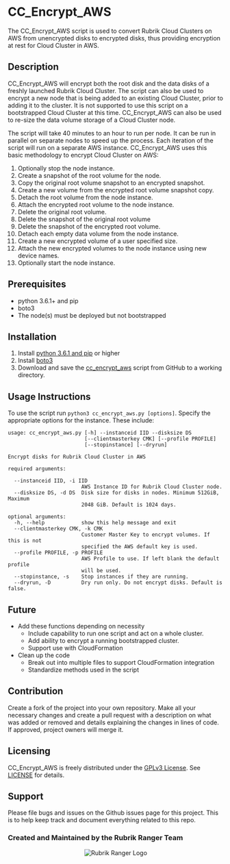 # CC_Encrypt_AWS

The CC_Encrypt_AWS script is used to convert Rubrik Cloud Clusters on AWS from unencrypted disks to encrypted disks, thus providing encryption at rest for Cloud Cluster in AWS.

## Description

CC_Encrypt_AWS will encrypt both the root disk and the data disks of a freshly launched Rubrik Cloud Cluster. The script can also be used to encrypt a new node that is being added to an existing Cloud Cluster, prior to adding it to the cluster. It is not supported to use this script on a bootstrapped Cloud Cluster at this time. CC_Encrypt_AWS can also be used to re-size the data volume storage of a Cloud Cluster node.

The script will take 40 minutes to an hour to run per node. It can be run in parallel on separate nodes to speed up the process. Each iteration of the script will run on a separate AWS instance. CC_Encrypt_AWS uses this basic methodology to encrypt Cloud Cluster on AWS:

1. Optionally stop the node instance.
2. Create a snapshot of the root volume for the node.
3. Copy the original root volume snapshot to an encrypted snapshot.
4. Create a new volume from the encrypted root volume snapshot copy.
5. Detach the root volume from the node instance.
6. Attach the encrypted root volume to the node instance.
7. Delete the original root volume.
8. Delete the snapshot of the original root volume
9. Delete the snapshot of the encrypted root volume.
10. Detach each empty data volume from the node instance.
11. Create a new encrypted volume of a user specified size.
12. Attach the new encrypted volumes to the node instance using new device names.
13. Optionally start the node instance.

## Prerequisites

- python 3.6.1+ and pip
- boto3
- The node(s) must be deployed but not bootstrapped

## Installation

1. Install [python 3.6.1 and pip](http://docs.python-guide.org/en/latest/starting/installation/) or higher
2. Install [boto3](https://boto3.readthedocs.io/en/latest/guide/quickstart.html)
3. Download and save the [cc_encrypt_aws](https://github.com/rubrik-devops/CC_Encrypt_AWS) script from GitHub to a working directory.

## Usage Instructions

To use the script run `python3 cc_encrypt_aws.py [options]`. Specify the appropriate options for the instance. These include:

```text
usage: cc_encrypt_aws.py [-h] --instanceid IID --disksize DS
                         [--clientmasterkey CMK] [--profile PROFILE]
                         [--stopinstance] [--dryrun]

Encrypt disks for Rubrik Cloud Cluster in AWS

required arguments:

  --instanceid IID, -i IID
                        AWS Instance ID for Rubrik Cloud Cluster node.
  --disksize DS, -d DS  Disk size for disks in nodes. Minimum 512GiB, Maximum
                        2048 GiB. Default is 1024 days.

optional arguments:
  -h, --help            show this help message and exit
  --clientmasterkey CMK, -k CMK
                        Customer Master Key to encrypt volumes. If this is not
                        specified the AWS default key is used.
  --profile PROFILE, -p PROFILE
                        AWS Profile to use. If left blank the default profile
                        will be used.
  --stopinstance, -s    Stop instances if they are running.
  --dryrun, -D          Dry run only. Do not encrypt disks. Default is false.
```

## Future

- Add these functions depending on necessity
  - Include capability to run one script and act on a whole cluster.
  - Add ability to encrypt a running bootstrapped cluster.
  - Support use with CloudFormation
- Clean up the code
  - Break out into multiple files to support CloudFormation integration
  - Standardize methods used in the script

## Contribution

Create a fork of the project into your own repository. Make all your necessary changes and create a pull request with a description on what was added or removed and details explaining the changes in lines of code. If approved, project owners will merge it.

## Licensing

CC_Encrypt_AWS is freely distributed under the [GPLv3 License](https://www.gnu.org/licenses/gpl-3.0.en.html "LICENSE"). See [LICENSE](https://github.com/rubrik-devops/cc_encrypt_aws/blob/master/LICENSE) for details.

## Support

Please file bugs and issues on the Github issues page for this project. This is to help keep track and document everything related to this repo.

### Created and Maintained by the Rubrik Ranger Team

<p align="center">
  <img src="https://user-images.githubusercontent.com/8610203/37415009-6f9cf416-2778-11e8-8b56-052a8e41c3c8.png" alt="Rubrik Ranger Logo"/>
</p>